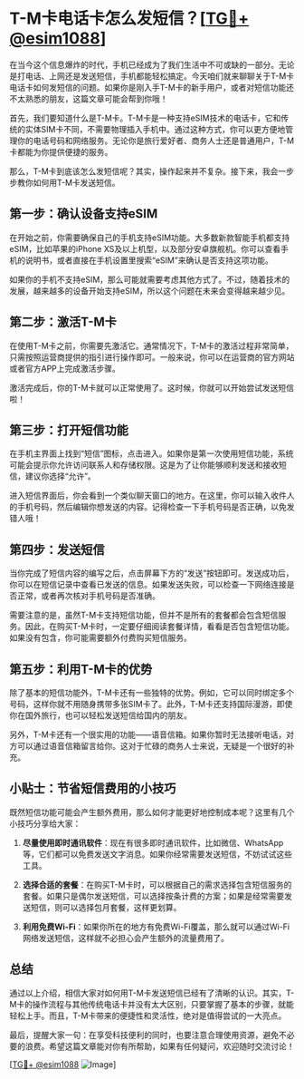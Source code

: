 # T-M卡电话卡怎么发短信？[[TG💪+ @esim1088](https://t.me/s/esim1088)]

在当今这个信息爆炸的时代，手机已经成为了我们生活中不可或缺的一部分。无论是打电话、上网还是发送短信，手机都能轻松搞定。今天咱们就来聊聊关于T-M卡电话卡如何发短信的问题。如果你是刚入手T-M卡的新手用户，或者对短信功能还不太熟悉的朋友，这篇文章可能会帮到你哦！

首先，我们要知道什么是T-M卡。T-M卡是一种支持eSIM技术的电话卡，它和传统的实体SIM卡不同，不需要物理插入手机中。通过这种方式，你可以更方便地管理你的电话号码和网络服务。无论你是旅行爱好者、商务人士还是普通用户，T-M卡都能为你提供便捷的服务。

那么，T-M卡到底该怎么发短信呢？其实，操作起来并不复杂。接下来，我会一步步教你如何用T-M卡发送短信。

## 第一步：确认设备支持eSIM

在开始之前，你需要确保自己的手机支持eSIM功能。大多数新款智能手机都支持eSIM，比如苹果的iPhone XS及以上机型，以及部分安卓旗舰机。你可以查看手机的说明书，或者直接在手机设置里搜索“eSIM”来确认是否支持这项功能。

如果你的手机不支持eSIM，那么可能就需要考虑其他方式了。不过，随着技术的发展，越来越多的设备开始支持eSIM，所以这个问题在未来会变得越来越少见。

## 第二步：激活T-M卡

在使用T-M卡之前，你需要先激活它。通常情况下，T-M卡的激活过程非常简单，只需按照运营商提供的指引进行操作即可。一般来说，你可以在运营商的官方网站或者官方APP上完成激活步骤。

激活完成后，你的T-M卡就可以正常使用了。这时候，你就可以开始尝试发送短信啦！

## 第三步：打开短信功能

在手机主界面上找到“短信”图标，点击进入。如果你是第一次使用短信功能，系统可能会提示你允许访问联系人和存储权限。这是为了让你能够顺利发送和接收短信，建议你选择“允许”。

进入短信界面后，你会看到一个类似聊天窗口的地方。在这里，你可以输入收件人的手机号码，然后编辑你想发送的内容。记得检查一下手机号码是否正确，以免发错人哦！

## 第四步：发送短信

当你完成了短信内容的编写之后，点击屏幕下方的“发送”按钮即可。发送成功后，你可以在短信记录中查看已发送的信息。如果发送失败，可以检查一下网络连接是否正常，或者再次核对手机号码是否准确。

需要注意的是，虽然T-M卡支持短信功能，但并不是所有的套餐都会包含短信服务。因此，在购买T-M卡时，一定要仔细阅读套餐详情，看看是否包含短信功能。如果没有包含，你可能需要额外付费购买短信服务。

## 第五步：利用T-M卡的优势

除了基本的短信功能外，T-M卡还有一些独特的优势。例如，它可以同时绑定多个号码，这样你就不用随身携带多张SIM卡了。此外，T-M卡还支持国际漫游，即使你在国外旅行，也可以轻松发送短信给国内的朋友。

另外，T-M卡还有一个很实用的功能——语音信箱。如果你暂时无法接听电话，对方可以通过语音信箱留言给你。这对于忙碌的商务人士来说，无疑是一个很好的补充。

## 小贴士：节省短信费用的小技巧

既然短信功能可能会产生额外费用，那么如何才能更好地控制成本呢？这里有几个小技巧分享给大家：

1. **尽量使用即时通讯软件**：现在有很多即时通讯软件，比如微信、WhatsApp等，它们都可以免费发送文字消息。如果你经常需要发送短信，不妨试试这些工具。
   
2. **选择合适的套餐**：在购买T-M卡时，可以根据自己的需求选择包含短信服务的套餐。如果只是偶尔发送短信，可以选择按条计费的方案；如果是经常需要发送短信，则可以选择包月套餐，这样更划算。

3. **利用免费Wi-Fi**：如果你所在的地方有免费Wi-Fi覆盖，那么就可以通过Wi-Fi网络发送短信，这样就不必担心会产生额外的流量费用了。

## 总结

通过以上介绍，相信大家对如何用T-M卡发送短信已经有了清晰的认识。其实，T-M卡的操作流程与其他传统电话卡并没有太大区别，只要掌握了基本的步骤，就能轻松上手。而且，T-M卡带来的便捷性和灵活性，绝对是值得尝试的一大亮点。

最后，提醒大家一句：在享受科技便利的同时，也要注意合理使用资源，避免不必要的浪费。希望这篇文章能对你有所帮助，如果有任何疑问，欢迎随时交流讨论！

[[TG💪+ @esim1088](https://t.me/s/esim1088) ![Image](https://i.postimg.cc/4NQfJmqS/Snipaste-2025-05-13-00-14-12.png)]